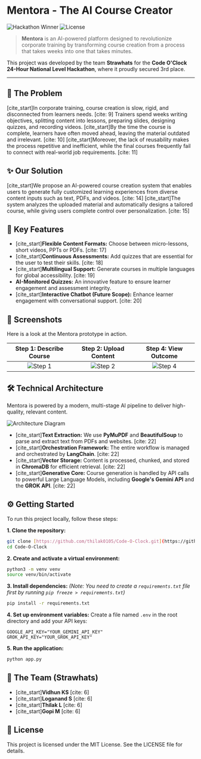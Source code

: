 # Mentora - The AI Course Creator

![Hackathon Winner](https://img.shields.io/badge/Code_O'_Clock-3rd_Place_Winner-success)
![License](https://img.shields.io/badge/License-MIT-blue.svg)

> **Mentora** is an AI-powered platform designed to revolutionize corporate training by transforming course creation from a process that takes weeks into one that takes minutes.

This project was developed by the team **Strawhats** for the **Code O'Clock 24-Hour National Level Hackathon**, where it proudly secured 3rd place. 

---

## 🎯 The Problem

[cite_start]In corporate training, course creation is slow, rigid, and disconnected from learners needs. [cite: 9] Trainers spend weeks writing objectives, splitting content into lessons, preparing slides, designing quizzes, and recording videos. [cite_start]By the time the course is complete, learners have often moved ahead, leaving the material outdated and irrelevant. [cite: 10] [cite_start]Moreover, the lack of reusability makes the process repetitive and inefficient, while the final courses frequently fail to connect with real-world job requirements. [cite: 11]

## ✨ Our Solution

[cite_start]We propose an AI-powered course creation system that enables users to generate fully customized learning experiences from diverse content inputs such as text, PDFs, and videos. [cite: 14] [cite_start]The system analyzes the uploaded material and automatically designs a tailored course, while giving users complete control over personalization. [cite: 15]

## 🚀 Key Features

* [cite_start]**Flexible Content Formats:** Choose between micro-lessons, short videos, PPTs or PDFs. [cite: 17]
* [cite_start]**Continuous Assessments:** Add quizzes that are essential for the user to test their skills. [cite: 18]
* [cite_start]**Multilingual Support:** Generate courses in multiple languages for global accessibility. [cite: 19]
* **AI-Monitored Quizzes:** An innovative feature to ensure learner engagement and assessment integrity.
* [cite_start]**Interactive Chatbot (Future Scope):** Enhance learner engagement with conversational support. [cite: 20]

## 📸 Screenshots

Here is a look at the Mentora prototype in action.

| Step 1: Describe Course | Step 2: Upload Content | Step 4: View Outcome |
| :---: | :---: | :---: |
| ![Step 1](assets/image_ce3a7d.png) | ![Step 2](assets/image_ce3af4.png) | ![Step 4](assets/image_ce3b19.png) |

## 🛠️ Technical Architecture

Mentora is powered by a modern, multi-stage AI pipeline to deliver high-quality, relevant content.

![Architecture Diagram](assets/tech_diagram.png)

* [cite_start]**Text Extraction:** We use **PyMuPDF** and **BeautifulSoup** to parse and extract text from PDFs and websites. [cite: 22]
* [cite_start]**Orchestration Framework:** The entire workflow is managed and orchestrated by **LangChain**. [cite: 22]
* [cite_start]**Vector Storage:** Content is processed, chunked, and stored in **ChromaDB** for efficient retrieval. [cite: 22]
* [cite_start]**Generative Core:** Course generation is handled by API calls to powerful Large Language Models, including **Google's Gemini API** and the **GROK API**. [cite: 22]

## ⚙️ Getting Started

To run this project locally, follow these steps:

**1. Clone the repository:**
```bash
git clone [https://github.com/thilak0105/Code-O-Clock.git](https://github.com/thilak0105/Code-O-Clock.git)
cd Code-O-Clock
```

**2. Create and activate a virtual environment:**
```bash
python3 -m venv venv
source venv/bin/activate
```

**3. Install dependencies:**
*(Note: You need to create a `requirements.txt` file first by running `pip freeze > requirements.txt`)*
```bash
pip install -r requirements.txt
```

**4. Set up environment variables:**
Create a file named `.env` in the root directory and add your API keys:
```
GOOGLE_API_KEY="YOUR_GEMINI_API_KEY"
GROK_API_KEY="YOUR_GROK_API_KEY"
```

**5. Run the application:**
```bash
python app.py
```

## 👥 The Team (Strawhats)

* [cite_start]**Vidhun KS** [cite: 6]
* [cite_start]**Loganand S** [cite: 6]
* [cite_start]**Thilak L** [cite: 6]
* [cite_start]**Gopi M** [cite: 6]

## 📄 License

This project is licensed under the MIT License. See the LICENSE file for details.
